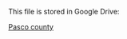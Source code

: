 This file is stored in Google Drive:

[Pasco county](https://drive.google.com/drive/folders/1N4peqV3Y4G8R1uYeReVYVs5vmzuHKn4e?usp=drive_link)